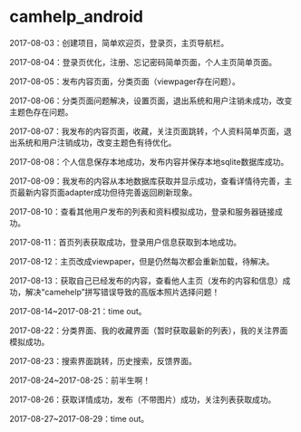# camhelp_android

2017-08-03：创建项目，简单欢迎页，登录页，主页导航栏。

2017-08-04：登录页优化，注册、忘记密码简单页面，个人主页简单页面。

2017-08-05：发布内容页面，分类页面（viewpager存在问题）。

2017-08-06：分类页面问题解决，设置页面，退出系统和用户注销未成功，改变主题色存在问题。

2017-08-07：我发布的内容页面，收藏，关注页面跳转，个人资料简单页面，退出系统和用户注销成功，改变主题色有待优化。

2017-08-08：个人信息保存本地成功，发布内容并保存本地sqlite数据库成功。

2017-08-09：我发布的内容从本地数据库获取并显示成功，查看详情待完善，主页最新内容页面adapter成功但待完善返回刷新现象。

2017-08-10：查看其他用户发布的列表和资料模拟成功，登录和服务器链接成功。

2017-08-11：首页列表获取成功，登录用户信息获取到本地成功。

2017-08-12：主页改成viewpaper，但是仍然每次都会重新加载，待解决。

2017-08-13：获取自己已经发布的内容，查看他人主页（发布的内容和信息）成功，解决“camehelp”拼写错误导致的高版本照片选择问题！

2017-08-14~2017-08-21：time out。

2017-08-22：分类界面、我的收藏界面（暂时获取最新的列表），我的关注界面模拟成功。

2017-08-23：搜索界面跳转，历史搜索，反馈界面。

2017-08-24~2017-08-25：前半生啊！

2017-08-26：获取详情成功，发布（不带图片）成功，关注列表获取成功。

2017-08-27~2017-08-29：time out。